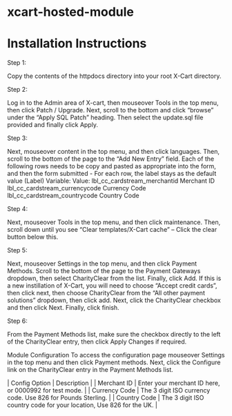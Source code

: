 xcart-hosted-module
===================

Installation Instructions
=========================

Step 1:

Copy the contents of the httpdocs directory into your root X-Cart directory.

Step 2:

Log in to the Admin area of X-cart, then mouseover Tools in the top menu, then click
Patch / Upgrade.
Next, scroll to the bottom and click “browse” under the “Apply SQL Patch” heading.
Then select the update.sql file provided and finally click Apply.

Step 3:

Next, mouseover content in the top menu, and then click languages. Then, scroll to
the bottom of the page to the “Add New Entry” field. Each of the following rows needs
to be copy and pasted as appropriate into the form, and then the form submitted - For
each row, the label stays as the default value (Label)
Variable: Value:
lbl_cc_cardstream_merchantid Merchant ID
lbl_cc_cardstream_currencycode Currency Code
lbl_cc_cardstream_countrycode Country Code

Step 4:

Next, mouseover Tools in the top menu, and then click maintenance. Then, scroll
down until you see “Clear templates/X-Cart cache” – Click the clear button below
this.

Step 5:

Next, mouseover Settings in the top menu, and then click Payment Methods. Scroll
to the bottom of the page to the Payment Gateways dropdown, then select
CharityClear from the list. Finally, click Add.
If this is a new instillation of X-Cart, you will need to choose “Accept credit cards”,
then click next, then choose CharityClear from the “All other payment solutions”
dropdown, then click add. Next, click the CharityClear checkbox and then click Next.
Finally, click finish.

Step 6:

From the Payment Methods list, make sure the checkbox directly to the left of the
CharityClear entry, then click Apply Changes if required.

Module Configuration
To access the configuration page mouseover Settings in the top menu and then click
Payment methods. Next, click the Configure link on the CharityClear entry in the
Payment Methods list.

| Config Option | Description |
| Merchant ID | Enter your merchant ID here, or 0000992 for test mode. |
| Currency Code | The 3 digit ISO currency code. Use 826 for Pounds Sterling. |
| Country Code | The 3 digit ISO country code for your location, Use 826 for the UK. |
